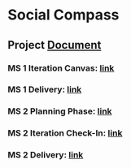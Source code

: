 # Social Compass 
## Project [Document](https://docs.google.com/document/d/1FtPri2SiGJrtpIK09BFPRGfcMf6uPp5N0meGTb0Vsys/edit?usp=sharing)
### MS 1 Iteration Canvas: [link](https://canvas.ucsd.edu/courses/42716/assignments/567148)
### MS 1 Delivery: [link](https://canvas.ucsd.edu/courses/42716/assignments/567146)
### MS 2 Planning Phase: [link](https://canvas.ucsd.edu/courses/42716/assignments/567154)
### MS 2 Iteration Check-In: [link](https://canvas.ucsd.edu/courses/42716/assignments/567152)
### MS 2 Delivery: [link](https://canvas.ucsd.edu/courses/42716/assignments/567150)
